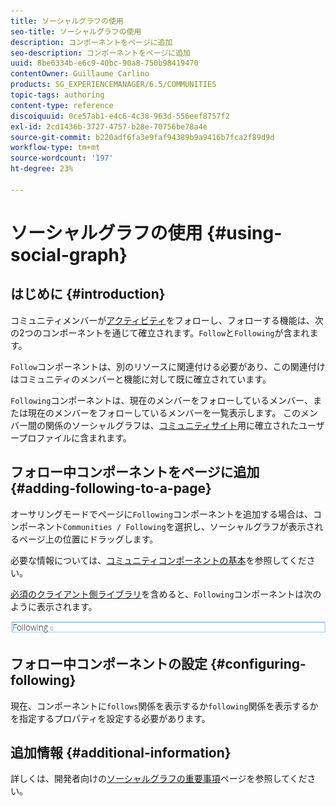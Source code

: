 ```yaml
---
title: ソーシャルグラフの使用
seo-title: ソーシャルグラフの使用
description: コンポーネントをページに追加
seo-description: コンポーネントをページに追加
uuid: 8be6334b-e6c9-40bc-90a8-750b98419470
contentOwner: Guillaume Carlino
products: SG_EXPERIENCEMANAGER/6.5/COMMUNITIES
topic-tags: authoring
content-type: reference
discoiquuid: 0ce57ab1-e4c6-4c38-963d-556eef8757f2
exl-id: 2cd1436b-3727-4757-b28e-70756be78a4e
source-git-commit: b220adf6fa3e9faf94389b9a9416b7fca2f89d9d
workflow-type: tm+mt
source-wordcount: '197'
ht-degree: 23%

---
```


# ソーシャルグラフの使用 {#using-social-graph}

## はじめに {#introduction}

コミュニティメンバーが[アクティビティ](activities.md)をフォローし、フォローする機能は、次の2つのコンポーネントを通じて確立されます。`Follow`と`Following`が含まれます。

`Follow`コンポーネントは、別のリソースに関連付ける必要があり、この関連付けはコミュニティのメンバーと機能に対して既に確立されています。

`Following`コンポーネントは、現在のメンバーをフォローしているメンバー、または現在のメンバーをフォローしているメンバーを一覧表示します。 このメンバー間の関係のソーシャルグラフは、[コミュニティサイト](overview.md#communitiessites)用に確立されたユーザープロファイルに含まれます。

## フォロー中コンポーネントをページに追加 {#adding-following-to-a-page}

オーサリングモードでページに`Following`コンポーネントを追加する場合は、コンポーネント`Communities / Following`を選択し、ソーシャルグラフが表示されるページ上の位置にドラッグします。

必要な情報については、[コミュニティコンポーネントの基本](basics.md)を参照してください。

[必須のクライアント側ライブラリ](essentials-socialgraph.md#essentials-for-client-side)を含めると、`Following`コンポーネントは次のように表示されます。

![次の](assets/following.png)

## フォロー中コンポーネントの設定 {#configuring-following}

現在、コンポーネントに`follows`関係を表示するか`following`関係を表示するかを指定するプロパティを設定する必要があります。

## 追加情報 {#additional-information}

詳しくは、開発者向けの[ソーシャルグラフの重要事項](essentials-socialgraph.md)ページを参照してください。

